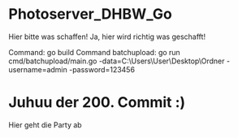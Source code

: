 # Photoserver_DHBW_Go



Hier bitte was schaffen!
Ja, hier wird richtig was geschafft!

Command: go build
Command batchupload: go run cmd/batchupload/main.go -data=C:\Users\User\Desktop\Ordner -username=admin -password=123456

# Juhuu der 200. Commit :)
Hier geht die Party ab
